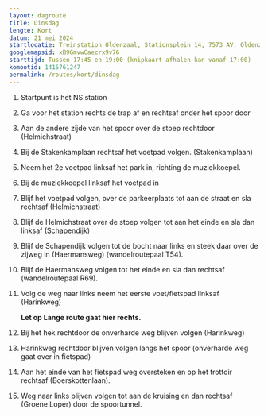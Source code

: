 ```yaml
---
layout: dagroute
title: Dinsdag
lengte: Kort
datum: 21 mei 2024
startlocatie: Treinstation Oldenzaal, Stationsplein 14, 7573 AV, Oldenzaal
googlemapsid: xB9GmvwCaecrx9v76
starttijd: Tussen 17:45 en 19:00 (knipkaart afhalen kan vanaf 17:00)
komootid: 1415761247
permalink: /routes/kort/dinsdag
---
```


1.	Startpunt is het NS station 
2.	Ga voor het station rechts de trap af en rechtsaf onder het spoor door 
3.	Aan de andere zijde van het spoor over de stoep rechtdoor (Helmichstraat)  
4.	Bij de Stakenkamplaan rechtsaf het voetpad volgen. (Stakenkamplaan) 
5.	Neem het 2e voetpad linksaf het park in, richting de muziekkoepel. 
6.	Bij de muziekkoepel linksaf het voetpad in 
7.	Blijf het voetpad volgen, over de parkeerplaats tot aan de straat en sla rechtsaf (Helmichstraat) 
8.	Blijf de Helmichstraat over de stoep volgen tot aan het einde en sla dan linksaf (Schapendijk)  
9.	Blijf de Schapendijk volgen tot de bocht naar links en steek daar over de zijweg in (Haermansweg) (wandelroutepaal T54). 
10.	Blijf de Haermansweg volgen tot het einde en sla dan rechtsaf (wandelroutepaal R69). 
11.	Volg de weg naar links neem het eerste voet/fietspad linksaf (Harinkweg)  

    **Let op Lange route gaat hier rechts.**

12.	Bij het hek rechtdoor de onverharde weg blijven volgen (Harinkweg) 
13.	Harinkweg rechtdoor blijven volgen langs het spoor (onverharde weg gaat over in fietspad) 
14.	Aan het einde van het fietspad weg oversteken en op het trottoir rechtsaf (Boerskottenlaan). 
15.	Weg naar links blijven volgen tot aan de kruising en dan rechtsaf (Groene Loper) door de spoortunnel.  